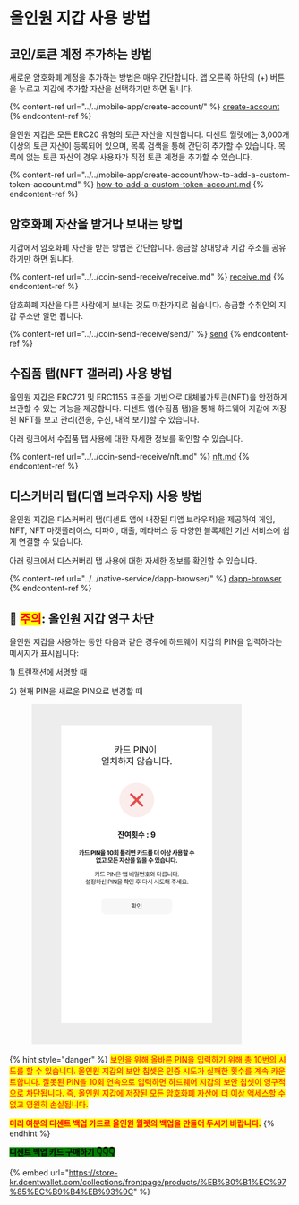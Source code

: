 # 올인원 지갑 사용 방법

## 코인/토큰 계정 추가하는 방법

새로운 암호화폐 계정을 추가하는 방법은 매우 간단합니다. 앱 오른쪽 하단의 (+) 버튼을 누르고 지갑에 추가할 자산을 선택하기만 하면 됩니다.

{% content-ref url="../../mobile-app/create-account/" %}
[create-account](../../mobile-app/create-account/)
{% endcontent-ref %}

올인원 지갑은 모든 ERC20 유형의 토큰 자산을 지원합니다. 디센트 월렛에는 3,000개 이상의 토큰 자산이 등록되어 있으며, 목록 검색을 통해 간단히 추가할 수 있습니다. 목록에 없는 토큰 자산의 경우 사용자가 직접 토큰 계정을 추가할 수 있습니다.

{% content-ref url="../../mobile-app/create-account/how-to-add-a-custom-token-account.md" %}
[how-to-add-a-custom-token-account.md](../../mobile-app/create-account/how-to-add-a-custom-token-account.md)
{% endcontent-ref %}

## 암호화폐 자산을 받거나 보내는 방법

지갑에서 암호화폐 자산을 받는 방법은 간단합니다. 송금할 상대방과 지갑 주소를 공유하기만 하면 됩니다.

{% content-ref url="../../coin-send-receive/receive.md" %}
[receive.md](../../coin-send-receive/receive.md)
{% endcontent-ref %}

암호화폐 자산을 다른 사람에게 보내는 것도 마찬가지로 쉽습니다. 송금할 수취인의 지갑 주소만 알면 됩니다.

{% content-ref url="../../coin-send-receive/send/" %}
[send](../../coin-send-receive/send/)
{% endcontent-ref %}

## 수집품 탭(NFT 갤러리) 사용 방법&#x20;

올인원 지갑은 ERC721 및 ERC1155 표준을 기반으로 대체불가토큰(NFT)을 안전하게 보관할 수 있는 기능을 제공합니다. 디센트 앱(수집품 탭)을 통해 하드웨어 지갑에 저장된 NFT를 보고 관리(전송, 수신, 내역 보기)할 수 있습니다.&#x20;

아래 링크에서 수집품 탭 사용에 대한 자세한 정보를 확인할 수 있습니다.

{% content-ref url="../../coin-send-receive/nft.md" %}
[nft.md](../../coin-send-receive/nft.md)
{% endcontent-ref %}

## 디스커버리 탭(디앱 브라우저) 사용 방법&#x20;

올인원 지갑은 디스커버리 탭(디센트 앱에 내장된 디앱 브라우저)을 제공하여 게임, NFT, NFT 마켓플레이스, 디파이, 대출, 메타버스 등 다양한 블록체인 기반 서비스에 쉽게 연결할 수 있습니다.&#x20;

아래 링크에서 디스커버리 탭 사용에 대한 자세한 정보를 확인할 수 있습니다.

{% content-ref url="../../native-service/dapp-browser/" %}
[dapp-browser](../../native-service/dapp-browser/)
{% endcontent-ref %}

## 🚨 <mark style="color:red;">주의</mark>: 올인원 지갑 영구 차단

올인원 지갑을 사용하는 동안 다음과 같은 경우에 하드웨어 지갑의 PIN을 입력하라는 메시지가 표시됩니다:

1\) 트랜잭션에 서명할 때

2\) 현재 PIN을 새로운 PIN으로 변경할 때

<figure><img src="../../.gitbook/assets/1 (25) (1).jpg" alt="" width="375"><figcaption></figcaption></figure>



{% hint style="danger" %}
<mark style="color:red;">보안을 위해 올바른 PIN을 입력하기 위해 총 10번의 시도를 할 수 있습니다. 올인원 지갑의 보안 칩셋은 인증 시도가 실패한 횟수를 계속 카운트합니다. 잘못된 PIN을 10회 연속으로 입력하면 하드웨어 지갑의 보안 칩셋이 영구적으로 차단됩니다. 즉, 올인원 지갑에 저장된 모든 암호화폐 자산에 더 이상 액세스할 수 없고 영원히 손실됩니다.</mark>



<mark style="color:red;">**미리 여분의 디센트 백업 카드로 올인원 월렛의 백업을 만들어 두시기 바랍니다.**</mark>
{% endhint %}

<mark style="background-color:green;">**디센트 백업 카드 구매하기  👇👇👇**</mark>

{% embed url="https://store-kr.dcentwallet.com/collections/frontpage/products/%EB%B0%B1%EC%97%85%EC%B9%B4%EB%93%9C" %}

